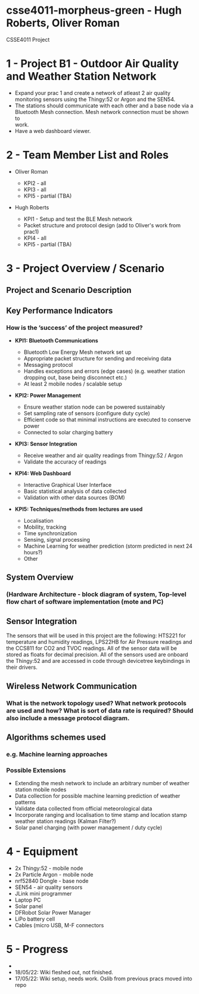 # csse4011-morpheus-green - Hugh Roberts, Oliver Roman
CSSE4011 Project

# 1 - Project B1 - Outdoor Air Quality and Weather Station Network 
* Expand	your	prac 1	and	create	a	network	of atleast	2 air	quality	
monitoring	sensors	using	the	Thingy:52 or	Argon and	the	SEN54.
*  The	stations	should	communicate	with	each	other	and	a	base	node	via	a	
Bluetooth	Mesh	connection. Mesh	network	connection	must	be	shown	to	
work.
* Have	a	web	dashboard	viewer.

# 2 - Team Member List and Roles 

* Oliver Roman 
    - KPI2 - all
    - KPI3 - all
    - KPI5 - partial (TBA)
    
* Hugh Roberts 
    - KPI1 - Setup and test the BLE Mesh network 
    - Packet structure and protocol design (add to Oliver's work from prac1)
    - KPI4 - all 
    - KPI5 - partial (TBA) 

# 3 - Project Overview / Scenario

## Project and Scenario Description 

## Key Performance Indicators
### How is the ’success’ of the project measured?

* **KPI1: Bluetooth Communications**
    - Bluetooth Low Energy Mesh network set up
    - Appropriate packet structure for sending and receiving data 
    - Messaging protocol 
    - Handles exceptions and errors (edge cases) (e.g. weather station dropping out, base being disconnect etc.)
    - At least 2 mobile nodes / scalable setup 
* **KPI2: Power Management**
    - Ensure weather station node can be powered sustainably
    - Set sampling rate of sensors (configure duty cycle)
    - Efficient code so that minimal instructions are executed to conserve power 
    - Connected to solar charging battery 
* **KPI3: Sensor Integration**
    - Receive weather and air quality readings from Thingy:52 / Argon 
    - Validate the accuracy of readings 
* **KPI4: Web Dashboard**
    - Interactive Graphical User Interface
    - Basic statistical analysis of data collected
    - Validation with other data sources (BOM)
    
* **KPI5: Techniques/methods from lectures are used**
    - Localisation
    - Mobility, tracking
    - Time synchronization
    - Sensing, signal processing
    - Machine Learning for weather prediction (storm predicted in next 24 hours?)
    - Other 

## System Overview
### (Hardware Architecture - block diagram of system, Top-level flow chart of software implementation (mote and PC)

## Sensor Integration 
The sensors that will be used in this project are the following: HTS221 for temperature and humidity readings, LPS22HB for Air Pressure readings and  the CCS811 for CO2 and TVOC readings. All of the sensor data will be stored as floats for decimal precision. All of the sensors used are onboard the Thingy:52 and are accessed in code through devicetree keybindings in their drivers. 

## Wireless Network Communication
### What is the network topology used? What network protocols are used and how? What is sort of data rate is required? Should also include a message protocol diagram.

## Algorithms schemes used
### e.g. Machine learning approaches

### Possible Extensions

* Extending the mesh network to include an arbitrary number of weather station mobile nodes 
* Data collection for possible machine learning prediction of weather patterns
* Validate data collected from official meteorological data 
* Incorporate ranging and localisation to time stamp and location stamp weather station readings (Kalman Filter?)
* Solar panel charging (with power management / duty cycle)

# 4 - Equipment

* 2x Thingy:52 - mobile node
* 2x Particle Argon - mobile node
* nrf52840 Dongle - base node
* SEN54 - air quality sensors
* JLink mini programmer
* Laptop PC
* Solar panel 
* DFRobot Solar Power Manager
* LiPo battery cell 
* Cables (micro USB, M-F connectors

# 5 - Progress

*
* 18/05/22: Wiki fleshed out, not finished. 
* 17/05/22: Wiki setup, needs work. Oslib from previous pracs moved into repo 

